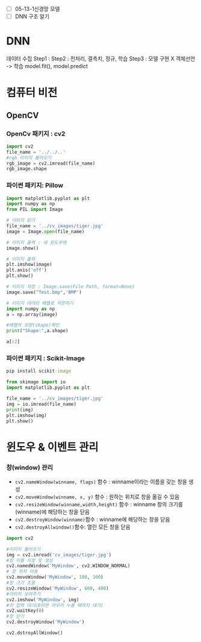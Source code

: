 - [ ] 05-13-1신경망 모델
- [ ] DNN 구조 알기
# DNN

데이터 수집
Step1 : 
Step2 : 전처리, 결측치, 정규, 학습
Step3 : 모델 구현 X 객체선언 -> 학습
	model.fit(), model.predict

# 컴퓨터 비전

## OpenCV

### OpenCv 패키지 : cv2

```python
import cv2
file_name = '../../..'
#rgb 이미지 불러오기
rgb_image = cv2.imread(file_name)
rgb_image.shape
```
### 파이썬 패키지: Pillow

```python
import matplotlib.pyplot as plt
import numpy as np
from PIL import Image

# 이미지 읽기
file_name = '../cv_images/tiger.jpg'
image = Image.open(file_name)

# 이미지 출력 : 새 윈도우에
image.show()

# 이미지 출력
plt.imshow(image)
plt.axis('off')
plt.show()

# 이미지 저장 : Image.save(File Path, format=None)
image.save("Test.bmp",'BMP')

# 이미지 데이터 배열로 저장하기
import numpy as np
a = np.array(image)

#배열의 모양(shape)확인
print("Shape:",a.shape)

a[:2]
```

### 파이썬 패키지 : Scikit-Image
```cmd
pip install scikit-image
```

```python
from skimage import io
import matplotlib.pyplot as plt

file_name = '../cv_images/tiger.jpg'
img = io.imread(file_name)
print(img)
plt.imshow(img)
plt.show()

```


# 윈도우 & 이벤트 관리

### 창(window) 관리

-  `cv2.nameWindow(winname, flags)` 함수 : winname이라는 이름을 갖는 창을 생성
- `cv2.moveWindow(winname, x, y)` 함수 : 원하는 위치로 창을 옮길 수 있음
- `cv2.resizeWindow(winname,width,height)` 함수 : winname 창의 크기를 (winname)에 해당하는 창을 닫음
- `cv2.destroyWindow(winname)`함수 : winname에 해당하는 창을 닫음
- `cv2.destroyAllwindow()`함수: 열린 모든 창을 닫음

```python
import cv2

#이미지 불러오기
img = cv2.imread('cv_images/tiger.jpg')
#창 이름 지정 및 생성
cv2.namedWindow('MyWindow', cv2.WINDOW_NORMAL)
# 창 위치 이동
cv2.moveWindow('MyWindow', 100, 100)
#창 크기 조절
cv2.resizeWindow('MyWindow', 600, 400)
#이미지 보여주기
cv2.imshow('MyWindow', img)
#키 입력 대기(0이면 아무키 누를 때까지 대기)
cv2.waitKey(0)
#창 닫기
cv2.destroyWindow('MyWindow')

cv2.dstroyAllWindow()
```
